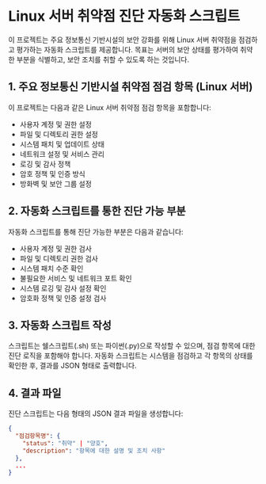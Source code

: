 # Linux 서버 취약점 진단 자동화 스크립트

이 프로젝트는 주요 정보통신 기반시설의 보안 강화를 위해 Linux 서버 취약점을 점검하고 평가하는 자동화 스크립트를 제공합니다. 목표는 서버의 보안 상태를 평가하여 취약한 부분을 식별하고, 보안 조치를 취할 수 있도록 하는 것입니다.

## 1. 주요 정보통신 기반시설 취약점 점검 항목 (Linux 서버)

이 프로젝트는 다음과 같은 Linux 서버 취약점 점검 항목을 포함합니다:

- 사용자 계정 및 권한 설정
- 파일 및 디렉토리 권한 설정
- 시스템 패치 및 업데이트 상태
- 네트워크 설정 및 서비스 관리
- 로깅 및 감사 정책
- 암호 정책 및 인증 방식
- 방화벽 및 보안 그룹 설정

## 2. 자동화 스크립트를 통한 진단 가능 부분

자동화 스크립트를 통해 진단 가능한 부분은 다음과 같습니다:

- 사용자 계정 및 권한 검사
- 파일 및 디렉토리 권한 검사
- 시스템 패치 수준 확인
- 불필요한 서비스 및 네트워크 포트 확인
- 시스템 로깅 및 감사 설정 확인
- 암호화 정책 및 인증 설정 검사

## 3. 자동화 스크립트 작성

스크립트는 쉘스크립트(.sh) 또는 파이썬(.py)으로 작성할 수 있으며, 점검 항목에 대한 진단 로직을 포함해야 합니다. 자동화 스크립트는 시스템을 점검하고 각 항목의 상태를 확인한 후, 결과를 JSON 형태로 출력합니다.

## 4. 결과 파일

진단 스크립트는 다음 형태의 JSON 결과 파일을 생성합니다:

```json
{
  "점검항목명": {
    "status": "취약" | "양호",
    "description": "항목에 대한 설명 및 조치 사항"
  },
  ...
}
